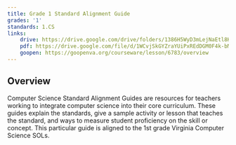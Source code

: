 ```yaml
---
title: Grade 1 Standard Alignment Guide
grades: '1'
standards: 1.CS
links:
    drive: https://drive.google.com/drive/folders/1386H5WyD3mLejNaEtl8KHyCjS32Qj-nb
    pdf: https://drive.google.com/file/d/1WCvjSkGYZraYUiPxREdDGM0F4k-bMTbs/view
    goopen: https://goopenva.org/courseware/lesson/6783/overview
---
```


## Overview

Computer Science Standard Alignment Guides are resources for teachers working to integrate computer science into their core curriculum. These guides explain the standards, give a sample activity or lesson that teaches the standard, and ways to measure student proficiency on the skill or concept. This particular guide is aligned to the 1st grade Virginia Computer Science SOLs.